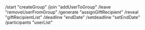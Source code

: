 /start "createGroup"
/join "addUserToGroup"
/leave "removeUserFromGroup"
/generate "assignGiftRecipient"
/reveal "giftRecipientList"
/deadline "endDate"
/setdeadline "setEndDate"
/participants "userList"